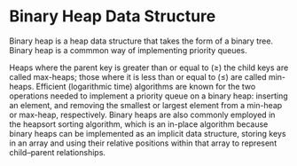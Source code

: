 # <strong>Binary Heap Data Structure</strong>

Binary heap is a heap data structure that takes the form of a binary tree. Binary heap is a commmon way of implementing priority queues.

Heaps where the parent key is greater than or equal to (≥) the child keys are called max-heaps; those where it is less than or equal to (≤) are called min-heaps. Efficient (logarithmic time) algorithms are known for the two operations needed to implement a priority queue on a binary heap: inserting an element, and removing the smallest or largest element from a min-heap or max-heap, respectively. Binary heaps are also commonly employed in the heapsort sorting algorithm, which is an in-place algorithm because binary heaps can be implemented as an implicit data structure, storing keys in an array and using their relative positions within that array to represent child–parent relationships.
